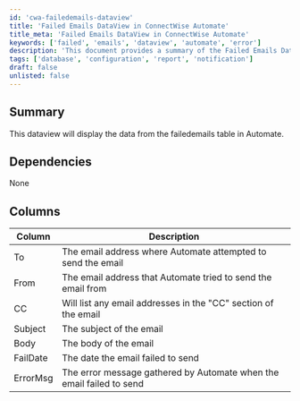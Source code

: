```yaml
---
id: 'cwa-failedemails-dataview'
title: 'Failed Emails DataView in ConnectWise Automate'
title_meta: 'Failed Emails DataView in ConnectWise Automate'
keywords: ['failed', 'emails', 'dataview', 'automate', 'error']
description: 'This document provides a summary of the Failed Emails DataView in ConnectWise Automate, detailing the columns and their descriptions that are displayed from the failedemails table, including information such as the email addresses involved, subject, body, failure date, and error messages.'
tags: ['database', 'configuration', 'report', 'notification']
draft: false
unlisted: false
---
```

## Summary

This dataview will display the data from the failedemails table in Automate.

## Dependencies

None

## Columns

| Column    | Description                                                                                     |
|-----------|-------------------------------------------------------------------------------------------------|
| To        | The email address where Automate attempted to send the email                                   |
| From      | The email address that Automate tried to send the email from                                   |
| CC        | Will list any email addresses in the "CC" section of the email                                 |
| Subject   | The subject of the email                                                                        |
| Body      | The body of the email                                                                           |
| FailDate  | The date the email failed to send                                                               |
| ErrorMsg  | The error message gathered by Automate when the email failed to send                           |

